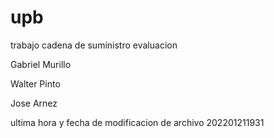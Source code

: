 # upb
trabajo cadena de suministro evaluacion

Gabriel Murillo

Walter Pinto

Jose Arnez


ultima hora y fecha de modificacion de archivo 202201211931
